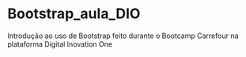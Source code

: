 # Bootstrap_aula_DIO
Introdução ao uso de Bootstrap feito durante o Bootcamp Carrefour na plataforma Digital Inovation One 
